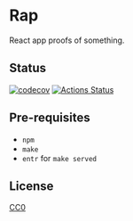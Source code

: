 # Rap

React app proofs of something.

## Status

[![codecov](https://codecov.io/gh/sueka/rap/branch/master/graph/badge.svg)](https://codecov.io/gh/sueka/rap)
[![Actions Status](https://github.com/sueka/rap/workflows/.github/workflows/main.yml/badge.svg)](https://github.com/sueka/rap/actions?query=workflow%3A.github%2Fworkflows%2Fmain.yml)

## Pre-requisites

- `npm`
- `make`
- `entr` for `make served`

## License

[CC0](./LICENSE)
